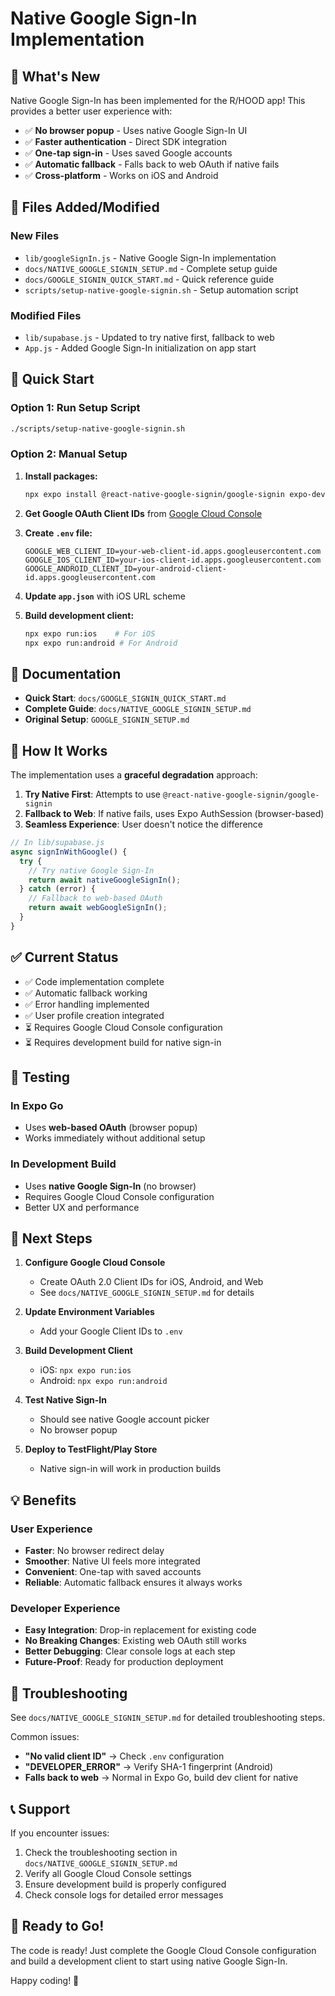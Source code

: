 # Native Google Sign-In Implementation

## 🎉 What's New

Native Google Sign-In has been implemented for the R/HOOD app! This provides a better user experience with:

- ✅ **No browser popup** - Uses native Google Sign-In UI
- ✅ **Faster authentication** - Direct SDK integration
- ✅ **One-tap sign-in** - Uses saved Google accounts
- ✅ **Automatic fallback** - Falls back to web OAuth if native fails
- ✅ **Cross-platform** - Works on iOS and Android

## 📁 Files Added/Modified

### New Files
- `lib/googleSignIn.js` - Native Google Sign-In implementation
- `docs/NATIVE_GOOGLE_SIGNIN_SETUP.md` - Complete setup guide
- `docs/GOOGLE_SIGNIN_QUICK_START.md` - Quick reference guide
- `scripts/setup-native-google-signin.sh` - Setup automation script

### Modified Files
- `lib/supabase.js` - Updated to try native first, fallback to web
- `App.js` - Added Google Sign-In initialization on app start

## 🚀 Quick Start

### Option 1: Run Setup Script

```bash
./scripts/setup-native-google-signin.sh
```

### Option 2: Manual Setup

1. **Install packages:**
   ```bash
   npx expo install @react-native-google-signin/google-signin expo-dev-client
   ```

2. **Get Google OAuth Client IDs** from [Google Cloud Console](https://console.cloud.google.com/)

3. **Create `.env` file:**
   ```env
   GOOGLE_WEB_CLIENT_ID=your-web-client-id.apps.googleusercontent.com
   GOOGLE_IOS_CLIENT_ID=your-ios-client-id.apps.googleusercontent.com
   GOOGLE_ANDROID_CLIENT_ID=your-android-client-id.apps.googleusercontent.com
   ```

4. **Update `app.json`** with iOS URL scheme

5. **Build development client:**
   ```bash
   npx expo run:ios    # For iOS
   npx expo run:android # For Android
   ```

## 📖 Documentation

- **Quick Start**: `docs/GOOGLE_SIGNIN_QUICK_START.md`
- **Complete Guide**: `docs/NATIVE_GOOGLE_SIGNIN_SETUP.md`
- **Original Setup**: `GOOGLE_SIGNIN_SETUP.md`

## 🔄 How It Works

The implementation uses a **graceful degradation** approach:

1. **Try Native First**: Attempts to use `@react-native-google-signin/google-signin`
2. **Fallback to Web**: If native fails, uses Expo AuthSession (browser-based)
3. **Seamless Experience**: User doesn't notice the difference

```javascript
// In lib/supabase.js
async signInWithGoogle() {
  try {
    // Try native Google Sign-In
    return await nativeGoogleSignIn();
  } catch (error) {
    // Fallback to web-based OAuth
    return await webGoogleSignIn();
  }
}
```

## ✅ Current Status

- ✅ Code implementation complete
- ✅ Automatic fallback working
- ✅ Error handling implemented
- ✅ User profile creation integrated
- ⏳ Requires Google Cloud Console configuration
- ⏳ Requires development build for native sign-in

## 🧪 Testing

### In Expo Go
- Uses **web-based OAuth** (browser popup)
- Works immediately without additional setup

### In Development Build
- Uses **native Google Sign-In** (no browser)
- Requires Google Cloud Console configuration
- Better UX and performance

## 🎯 Next Steps

1. **Configure Google Cloud Console**
   - Create OAuth 2.0 Client IDs for iOS, Android, and Web
   - See `docs/NATIVE_GOOGLE_SIGNIN_SETUP.md` for details

2. **Update Environment Variables**
   - Add your Google Client IDs to `.env`

3. **Build Development Client**
   - iOS: `npx expo run:ios`
   - Android: `npx expo run:android`

4. **Test Native Sign-In**
   - Should see native Google account picker
   - No browser popup

5. **Deploy to TestFlight/Play Store**
   - Native sign-in will work in production builds

## 💡 Benefits

### User Experience
- **Faster**: No browser redirect delay
- **Smoother**: Native UI feels more integrated
- **Convenient**: One-tap with saved accounts
- **Reliable**: Automatic fallback ensures it always works

### Developer Experience
- **Easy Integration**: Drop-in replacement for existing code
- **No Breaking Changes**: Existing web OAuth still works
- **Better Debugging**: Clear console logs at each step
- **Future-Proof**: Ready for production deployment

## 🐛 Troubleshooting

See `docs/NATIVE_GOOGLE_SIGNIN_SETUP.md` for detailed troubleshooting steps.

Common issues:
- **"No valid client ID"** → Check `.env` configuration
- **"DEVELOPER_ERROR"** → Verify SHA-1 fingerprint (Android)
- **Falls back to web** → Normal in Expo Go, build dev client for native

## 📞 Support

If you encounter issues:
1. Check the troubleshooting section in `docs/NATIVE_GOOGLE_SIGNIN_SETUP.md`
2. Verify all Google Cloud Console settings
3. Ensure development build is properly configured
4. Check console logs for detailed error messages

## 🎉 Ready to Go!

The code is ready! Just complete the Google Cloud Console configuration and build a development client to start using native Google Sign-In.

Happy coding! 🚀

